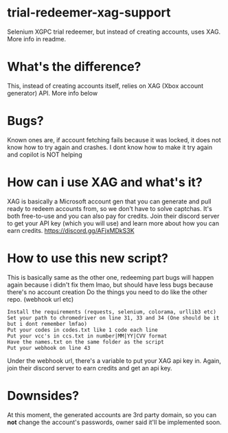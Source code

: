 
# trial-redeemer-xag-support
Selenium XGPC trial redeemer, but instead of creating accounts, uses XAG. More info in readme.

# What's the difference?
This, instead of creating accounts itself, relies on XAG (Xbox account generator) API. More info below
# Bugs?
Known ones are, if account fetching fails because it was locked, it does not know how to try again and crashes. I dont know how to make it try again and copilot is NOT helping
# How can i use XAG and what's it?
XAG is basically a Microsoft account gen that you can generate and pull ready to redeem accounts from, so we don't have to solve captchas.
It's both free-to-use and you can also pay for credits. Join their discord server to get your API key (which you will use) and learn more about how you can earn credits.
https://discord.gg/AFjxMDkS3K
# How to use this new script?
This is basically same as the other one, redeeming part bugs will happen again because i didn't fix them lmao, but should have less bugs because there's no account creation
Do the things you need to do like the other repo. (webhook url etc)
```
Install the requirements (requests, selenium, colorama, urllib3 etc)
Set your path to chromedriver on line 31, 33 and 34 (One should be it but i dont remember lmfao)
Put your codes in codes.txt like 1 code each line
Put your vcc's in ccs.txt in number|MM|YY|CVV format
Have the names.txt on the same folder as the script
Put your webhook on line 43
```
Under the webhook url, there's a variable to put your XAG api key in. Again, join their discord server to earn credits and get an api key.
# Downsides?
At this moment, the generated accounts are 3rd party domain, so you can **not** change the account's passwords, owner said it'll be implemented soon.
